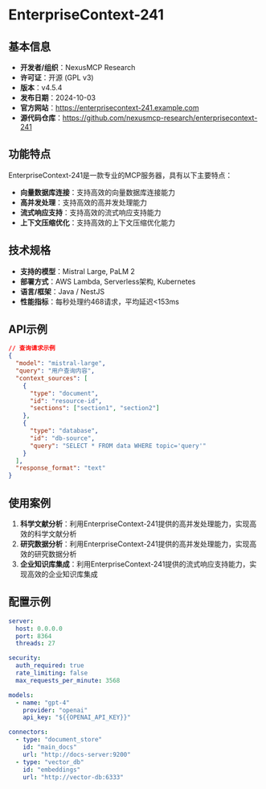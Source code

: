 # EnterpriseContext-241

## 基本信息

- **开发者/组织**：NexusMCP Research
- **许可证**：开源 (GPL v3)
- **版本**：v4.5.4
- **发布日期**：2024-10-03
- **官方网站**：https://enterprisecontext-241.example.com
- **源代码仓库**：https://github.com/nexusmcp-research/enterprisecontext-241

## 功能特点

EnterpriseContext-241是一款专业的MCP服务器，具有以下主要特点：

- **向量数据库连接**：支持高效的向量数据库连接能力
- **高并发处理**：支持高效的高并发处理能力
- **流式响应支持**：支持高效的流式响应支持能力
- **上下文压缩优化**：支持高效的上下文压缩优化能力


## 技术规格

- **支持的模型**：Mistral Large, PaLM 2
- **部署方式**：AWS Lambda, Serverless架构, Kubernetes
- **语言/框架**：Java / NestJS
- **性能指标**：每秒处理约468请求，平均延迟<153ms

## API示例

```json
// 查询请求示例
{
  "model": "mistral-large",
  "query": "用户查询内容",
  "context_sources": [
    {
      "type": "document",
      "id": "resource-id",
      "sections": ["section1", "section2"]
    },
    {
      "type": "database",
      "id": "db-source",
      "query": "SELECT * FROM data WHERE topic='query'"
    }
  ],
  "response_format": "text"
}
```

## 使用案例

1. **科学文献分析**：利用EnterpriseContext-241提供的高并发处理能力，实现高效的科学文献分析
2. **研究数据分析**：利用EnterpriseContext-241提供的高并发处理能力，实现高效的研究数据分析
3. **企业知识库集成**：利用EnterpriseContext-241提供的流式响应支持能力，实现高效的企业知识库集成


## 配置示例

```yaml
server:
  host: 0.0.0.0
  port: 8364
  threads: 27

security:
  auth_required: true
  rate_limiting: false
  max_requests_per_minute: 3568

models:
  - name: "gpt-4"
    provider: "openai"
    api_key: "${{OPENAI_API_KEY}}"

connectors:
  - type: "document_store"
    id: "main_docs"
    url: "http://docs-server:9200"
  - type: "vector_db"
    id: "embeddings"
    url: "http://vector-db:6333"
```